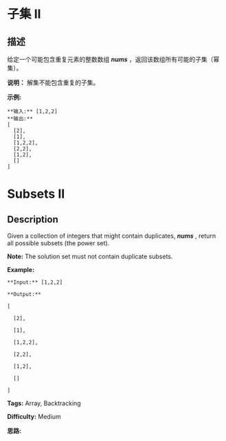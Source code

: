# 子集 II

## 描述

给定一个可能包含重复元素的整数数组 _**nums**_ ，返回该数组所有可能的子集（幂集）。

**说明：** 解集不能包含重复的子集。

**示例:**

    
    
    **输入:** [1,2,2]
    **输出:**
    [
      [2],
      [1],
      [1,2,2],
      [2,2],
      [1,2],
      []
    ]



# Subsets II

## Description



Given a collection of integers that might contain duplicates, **_nums_** , return all possible subsets (the power set).

**Note:** The solution set must not contain duplicate subsets.

**Example:**

    
    
    **Input:** [1,2,2]
    **Output:**
    [
      [2],
      [1],
      [1,2,2],
      [2,2],
      [1,2],
      []
    ]
    


**Tags:** Array, Backtracking

**Difficulty:** Medium

**思路:**
